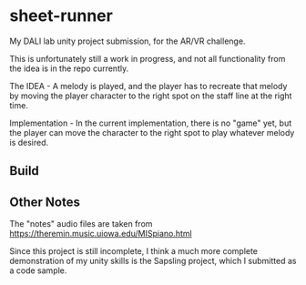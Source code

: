# sheet-runner

My DALI lab unity project submission, for the AR/VR challenge.

This is unfortunately still a work in progress, and not all
functionality from the idea is in the repo currently.

The IDEA - 
A melody is played, and the player has to recreate that melody by moving
the player character to the right spot on the staff line at the right time.

Implementation - 
In the current implementation, there is no "game" yet, but the player can move the
character to the right spot to play whatever melody is desired.

## Build


## Other Notes
The "notes" audio files are taken from https://theremin.music.uiowa.edu/MISpiano.html

Since this project is still incomplete, I think a much more complete demonstration of my unity
skills is the Sapsling project, which I submitted as a code sample.
